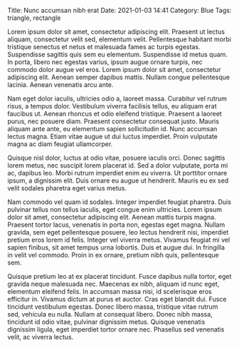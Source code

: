 Title: Nunc accumsan nibh erat
Date: 2021-01-03 14:41
Category: Blue
Tags: triangle, rectangle

Lorem ipsum dolor sit amet, consectetur adipiscing elit. Praesent ut lectus aliquam, consectetur velit sed, elementum velit. Pellentesque habitant morbi tristique senectus et netus et malesuada fames ac turpis egestas. Suspendisse sagittis quis sem eu elementum. Suspendisse id metus quam. In porta, libero nec egestas varius, ipsum augue ornare turpis, nec commodo dolor augue vel eros. Lorem ipsum dolor sit amet, consectetur adipiscing elit. Aenean semper dapibus mattis. Nullam congue pellentesque lacinia. Aenean venenatis arcu ante.

Nam eget dolor iaculis, ultricies odio a, laoreet massa. Curabitur vel rutrum risus, a tempus dolor. Vestibulum viverra facilisis tellus, eu aliquam erat faucibus ut. Aenean rhoncus et odio eleifend tristique. Praesent a laoreet purus, nec posuere diam. Praesent consectetur consequat justo. Mauris aliquam ante ante, eu elementum sapien sollicitudin id. Nunc accumsan lectus magna. Etiam vitae augue ut dui luctus imperdiet. Proin vulputate magna ac diam feugiat ullamcorper.

Quisque nisl dolor, luctus at odio vitae, posuere iaculis orci. Donec sagittis lorem metus, nec suscipit lorem placerat id. Sed a dolor vulputate, porta mi ac, dapibus leo. Morbi rutrum imperdiet enim eu viverra. Ut porttitor ornare ipsum, a dignissim elit. Duis ornare eu augue ut hendrerit. Mauris eu ex sed velit sodales pharetra eget varius metus.

Nam commodo vel quam id sodales. Integer imperdiet feugiat pharetra. Duis pulvinar tellus non tellus iaculis, eget congue enim ultricies. Lorem ipsum dolor sit amet, consectetur adipiscing elit. Aenean mattis turpis magna. Praesent tortor lacus, venenatis in porta non, egestas eget magna. Nullam gravida, sem eget pellentesque posuere, leo lectus hendrerit nisi, imperdiet pretium eros lorem id felis. Integer vel viverra metus. Vivamus feugiat mi vel sapien finibus, sit amet tempus urna lobortis. Duis et augue dui. In fringilla in velit vel commodo. Proin in ex ornare, pretium nibh quis, pellentesque sem.

Quisque pretium leo at ex placerat tincidunt. Fusce dapibus nulla tortor, eget gravida neque malesuada nec. Maecenas ex nibh, aliquam id nunc eget, elementum eleifend felis. In accumsan massa nisi, id scelerisque eros efficitur in. Vivamus dictum at purus et auctor. Cras eget blandit dui. Fusce tincidunt vestibulum egestas. Donec libero massa, tristique vitae rutrum sed, vehicula eu nulla. Nullam at consequat libero. Donec nibh massa, tincidunt id odio vitae, pulvinar dignissim metus. Quisque venenatis dignissim ligula, eget imperdiet tortor ornare nec. Phasellus sed venenatis velit, ac viverra lectus. 